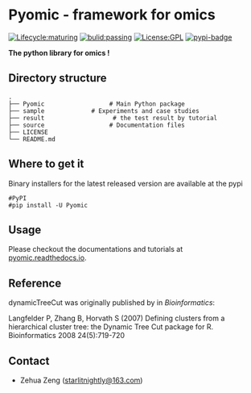 # Pyomic - framework for omics

[![Lifecycle:maturing](https://img.shields.io/badge/lifecycle-maturing-blue.svg)](https://www.tidyverse.org/lifecycle/#maturing) [![bulid:passing](https://img.shields.io/appveyor/build/gruntjs/grunt)](https://img.shields.io/appveyor/build/gruntjs/grunt) [![License:GPL](https://img.shields.io/badge/license-GNU-blue)](https://img.shields.io/apm/l/vim-mode) [![pypi-badge](https://img.shields.io/pypi/v/Pyomic)](https://pypi.org/project/scltnn)

**The python library for omics !**

## Directory structure

````
.
├── Pyomic                  # Main Python package
├── sample             # Experiments and case studies
├── result                   # the test result by tutorial
├── source                  # Documentation files
├── LICENSE
└── README.md
````

## Where to get it

Binary installers for the latest released version are available at the pypi

    #PyPI
    #pip install -U Pyomic

## Usage

Please checkout the documentations and tutorials at [pyomic.readthedocs.io](https://pyomic.readthedocs.io/en/latest/index.html).

## Reference

dynamicTreeCut was originally published by in *Bioinformatics*:

Langfelder P, Zhang B, Horvath S (2007) Defining clusters from a hierarchical cluster tree: the Dynamic Tree Cut package for R. Bioinformatics 2008 24(5):719-720

## Contact

- Zehua Zeng ([starlitnightly@163.com](mailto:starlitnightly@163.com))

